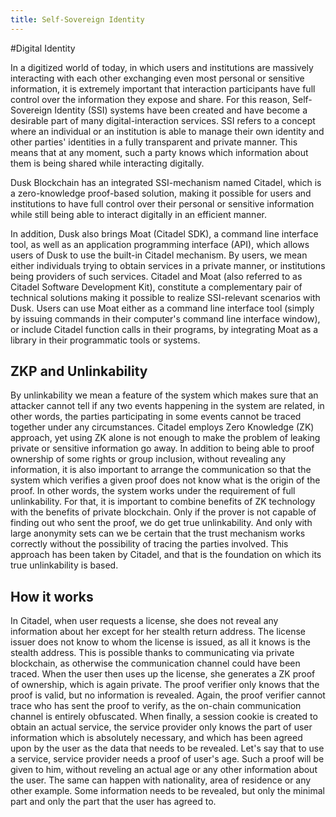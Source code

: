 ```yaml
---
title: Self-Sovereign Identity
---
```


#Digital Identity

In a digitized world of today, in which users and institutions are massively interacting with each other 
exchanging even most personal or sensitive information, it is extremely important that interaction
participants have full control over the information they expose and share.
For this reason, Self-Sovereign Identity (SSI) systems have been created and have become a desirable part
of many digital-interaction services. SSI refers to a concept where an individual or an institution 
is able to manage their own identity and other parties' identities in a fully transparent and private manner. 
This means that at any moment, such a party knows which information about them is being shared
while interacting digitally.

Dusk Blockchain has an integrated SSI-mechanism named Citadel, which is a zero-knowledge proof-based solution, 
making it possible for users and institutions to have full control over their personal or sensitive information
while still being able to interact digitally in an efficient manner.

In addition, Dusk also brings Moat (Citadel SDK), a command line interface tool, as well as an application programming interface (API),
which allows users of Dusk to use the built-in Citadel mechanism. By users, we mean either individuals
trying to obtain services in a private manner, or institutions being providers of such services.
Citadel and Moat (also referred to as Citadel Software Development Kit), constitute a complementary pair
of technical solutions making it possible to realize SSI-relevant scenarios with Dusk.
Users can use Moat either as a command line interface tool (simply by issuing commands in their computer's command line
interface window), or include Citadel function calls in their programs, by integrating Moat as a library in
their programmatic tools or systems.

## ZKP and Unlinkability

By unlinkability we mean a feature of the system which makes sure that an attacker cannot tell if any two events
happening in the system are related, in other words, the parties participating in some events cannot
be traced together under any circumstances.
Citadel employs Zero Knowledge (ZK) approach, yet using ZK alone is not enough to make the problem of leaking private
or sensitive information go away. In addition to being able to proof ownership of some rights or group inclusion,
without revealing any information, it is also important to arrange the communication so that the system which verifies
a given proof does not know what is the origin of the proof. In other words, the system works under the
requirement of full unlinkability. For that, it is important to combine benefits of
ZK technology with the benefits of private blockchain. Only if the prover is not capable of finding out who sent
the proof, we do get true unlinkability. And only with large anonymity sets can we be certain that the trust
mechanism works correctly without the possibility of tracing the parties involved. This approach has been taken
by Citadel, and that is the foundation on which its true unlinkability is based. 

## How it works

In Citadel, when user requests a license, she does not reveal any information about her except for her stealth
return address. The license issuer does not know to whom the license is issued, as all it knows is the stealth address.
This is possible thanks to communicating via private blockchain, as otherwise the communication channel could
have been traced. When the user then uses up the license, she generates a ZK proof of ownership, which is again private.
The proof verifier only knows that the proof is valid, but no information is revealed. Again, the proof
verifier cannot trace who has sent the proof to verify, as the on-chain communication channel is entirely obfuscated.
When finally, a session cookie is created to obtain an actual service, the service provider only
knows the part of user information which is absolutely necessary, and which has been agreed upon by the user as the data
that needs to be revealed.
Let's say that to use a service, service provider needs a proof of user's age. Such a proof will be given
to him, without reveling an actual age or any other information about the user. The same can happen with nationality,
area of residence or any other example. Some information needs to be revealed, but only the minimal part
and only the part that the user has agreed to.

